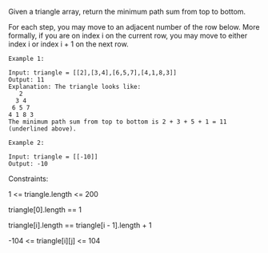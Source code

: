 Given a triangle array, return the minimum path sum from top to bottom.

For each step, you may move to an adjacent number of the row below. More formally, if you are on index i on the current row, you may move to either index i or index i + 1 on the next row.

 
```
Example 1:

Input: triangle = [[2],[3,4],[6,5,7],[4,1,8,3]]
Output: 11
Explanation: The triangle looks like:
   2
  3 4
 6 5 7
4 1 8 3
The minimum path sum from top to bottom is 2 + 3 + 5 + 1 = 11 (underlined above).
```
```
Example 2:

Input: triangle = [[-10]]
Output: -10
```
Constraints:

1 <= triangle.length <= 200

triangle[0].length == 1

triangle[i].length == triangle[i - 1].length + 1

-104 <= triangle[i][j] <= 104
